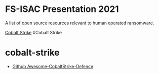# FS-ISAC Presentation 2021
A list of open source resources relevant to human operated ransomware.

[Cobalt Strike](#cobalt-strike)
#Cobalt Strike

# cobalt-strike
 - [Github Awesome-CobaltStrike-Defence](https://github.com/MichaelKoczwara/Awesome-CobaltStrike-Defence)
